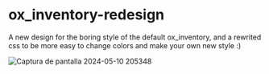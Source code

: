 # ox_inventory-redesign
A new design for the boring style of the default ox_inventory, and a rewrited css to be more easy to change colors and make your own new style :)

![Captura de pantalla 2024-05-10 205348](https://github.com/user-attachments/assets/954bf808-7710-464a-8df2-7e2cbcfb91e2)
